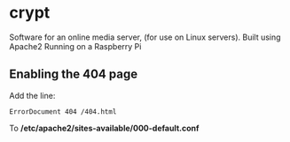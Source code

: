 # crypt
Software for an online media server,  (for use on Linux servers).
Built using Apache2
Running on a Raspberry Pi

## Enabling the 404 page
Add the line:
```
ErrorDocument 404 /404.html
```
To **/etc/apache2/sites-available/000-default.conf**
